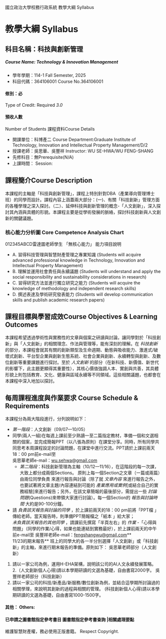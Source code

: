 國立政治大學校務行政系統 教學大綱 Syllabus
# 教學大綱 Syllabus
##  科目名稱：科技與創新管理
#####  Course Name: Technology & Innovation Management
  * 學年學期：114-1 Fall Semester, 2025 
  * 科目代碼：364106001 Course No.364106001
#### 修別：必
Type of Credit: Required 
_3.0_
#### 預收人數
Number of Students
課程資料Course Details
  * 開課單位：科博產二 Course Department:Graduate Institute of Technology, Innovation and Intellectual Property Management/D/2 
  * 授課老師：吳思華、吳豐祥 Instructor: WU SE-HWA/WU FENG-SHANG 
  * 先修科目：無Prerequisite(N/A)
  * 上課時間： Session: 
##  課程簡介Course Description
本課程的主軸是「科技與創新管理」，課程上特別針對DBA（產業導向管理博士班）的同學而設計。課程內容上涵蓋兩大部分：(一)、有關「科技創新」管理方面的各種學理之深入探討。（二）、延伸科技與創新管理的概念-「人文創新」，深入探討其內涵與具體的形貌。本課程主要是從學術發展的脈絡，探討科技創新與人文創新的關鍵議題。
###  核心能力分析圖 Core Competence Analysis Chart
012345ABCD雷達圖老師學生
「無核心能力」 
能力項目說明
  * A. 習得科技管理與智慧財產管理之專業知識 (Students will acquire advanced professional knowledge in Technology, Innovation and Intellectual Property Management)
  * B. 理解並運用社會責任與永續議題 (Students will understand and apply the social responsibility and sustainability considerations in research)
  * C. 習得研究方法並進行獨立研究之能力 (Students will acquire the knowledge of methodology and independent research skills)
  * D. 撰述表達及學術研究發表能力 (Students will develop communication skills and publish academic research papers)
##  課程目標與學習成效Course Objectives & Learning Outcomes 
本課程希望透過學術性與實務性的文章與個案之研讀與討論，讓同學對於「科技創新」與「人文創新」的相關理念、作法與管理等，能有深刻的理解。在 _科技創新_ 的部分，本課程會就其有關的創新類型及生命週期、動態與吸收能力、激進式/破壞式創新、平台型企業與創新生態系統、社會企業與創新、永續轉型與創新、及數位創新等重要課題進行探討。至於 _人文創新_ 的部分（在新科技、新價值、新世代的影響下，此主題更顯得其重要性），其核心價值強調人本、實創與共善，其具體形貌上則包括教育、文化、健康與區域永續等不同領域。這些相關議題，也都會在本課程中深入地加以探討。
##  每周課程進度與作業要求 Course Schedule & Requirements
本課程分為兩大階段進行，分列說明如下：
  * _第一階段_：人文創新（09/07—10/05）  
* 同學(兩人一組)在每週上課前至少熟讀一至二篇指定教材，準備一個和文選相關的個案，並完成簡報PPT（以八張為原則）在課堂分享。同時，所有同學共同思考本周課程設定的討論問題，在課堂中進行交流。PPT請於上課前兩天18：00 pm前e-mail至  
吳思華老師e-mail：wu.sehwa@gmail.com
  * _第二階段_：科技創新管理為主軸（10/12—11/16），在這階段的每一次課，大致上都分成兩個Sections。 原則上每一個Section之文章（一篇或兩篇）由兩位同學負責 來進行報告與討論（除了就 _文章內容_ 來進行報告之外，也要試著將文章主題/內容連結到可能的 _產業應用或實例_[或結合自己的實務經驗]來進行報告；另外，在該文章簡報的最後部分，需提出一些 _討論問題_(Questions)來帶領大家進行討論）。每一個Section的 _報告與討論時間_ 大約是90-100分鐘。  
* 請 _負責該天報告與討論的同學_ ，於上課前兩天的18：00 pm前將「PPT檔 」傳給老師。當天報告時，則準備PPT簡報檔之「紙本 」給大家；  
_未負責該天報告的其他同學_ ，請課前先撰寫「半頁左右」的 _作業_ -「心得與問題」（同學的作業/心得，如果也能連結到實務最好），於上課前兩天的中午前e-mail至 吳豐祥老師e-mail：fengshangwu@gmail.com**  
11/23的期末報告**
班上的同學大約各一半分別選擇「人文創新」或「科技創新」的主軸，來進行期末報告的準備。原則如下：
吳思華老師部分（人文創新）
1. 請以一家公司為例，運用H-EHA架構，說明該公司的AI人文永續發展策略。
2.（人文創新個人心得)請以本學期研讀的文選為基礎，自由書寫2000字。
吳豐祥老師部分（科技創新）
  1. 請以一家公司的科技/新產品/新服務/數位創新為例，並結合這學期所討論過的相關學理，來說明其創新的過程與相關的管理。
(科技創新個人心得)請以本學期研讀的文選為基礎，自由書寫1000-1500字。
####  其他： Others:
####  已申請之圖書館指定參考書目  圖書館指定參考書查詢 |相關處理要點
維護智慧財產權，務必使用正版書籍。 Respect Copyright.